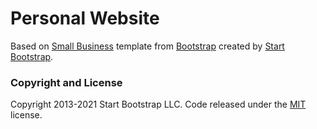 # Personal Website

Based on [Small Business](https://startbootstrap.com/template/small-business/) template from [Bootstrap](https://getbootstrap.com/) created by [Start Bootstrap](https://startbootstrap.com/).

### Copyright and License

Copyright 2013-2021 Start Bootstrap LLC. Code released under the [MIT](https://github.com/StartBootstrap/startbootstrap-small-business/blob/master/LICENSE) license.
